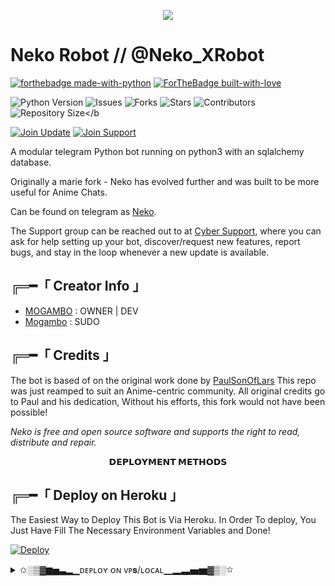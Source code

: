 
<!--- B A N N E R   I M A G E --->

<p align="center">
  <img src="https://telegra.ph/file/0c5e970fb45e4f59e49d2.jpg">
</p>

# Neko Robot // @Neko_XRobot


<!--- P Y T H O N   B A D G E --->

[![forthebadge made-with-python](http://ForTheBadge.com/images/badges/made-with-python.svg)](https://www.python.org/)
[![ForTheBadge built-with-love](http://ForTheBadge.com/images/badges/built-with-love.svg)](https://GitHub.com/Rachit-Pal/)</br>


<!--- G I T H U B   S T A T S   B A D G E --->

![Python Version](https://img.shields.io/badge/python-3.10-green?style=for-the-badge&logo=appveyor)
![Issues](https://img.shields.io/github/issues/MOGAMBO-XD/NekoRobot?style=for-the-badge&logo=appveyor)
![Forks](https://img.shields.io/github/forks/MOGAMBO-XD/NekoRobot?style=for-the-badge&logo=appveyor)
![Stars](https://img.shields.io/github/stars/MOGAMBO-XD/NekoRobot?style=for-the-badge&logo=appveyor)
![Contributors](https://img.shields.io/github/contributors/MOGAMBO-XD/NekoRobot?style=for-the-badge&logo=appveyor)
![Repository Size](https://img.shields.io/github/repo-size/MOGAMBO-XD/NekoRobot?style=for-the-badge&logo=appveyor)</b


<!--- T E L E G R A M   G R O U P   B A D G E --->

[![Join Update](https://img.shields.io/badge/Update%20Channel-StrawHat%20Updates-blur)](https://t.me/CybersupportGroup)
[![Join Support](https://img.shields.io/badge/Support%20Chat-StrawHat%20Team-red)](https://t.me/CyberMusicProject)


<!--- B O T   I N F O --->

A modular telegram Python bot running on python3 with an sqlalchemy database.

Originally a marie fork - Neko has evolved further and was built to be more useful for Anime Chats.

Can be found on telegram as [Neko](https://t.me/NekoXRobot).

The Support group can be reached out to at [Cyber Support](https://t.me/CyberMusicProject), where you can ask for help setting up your bot, discover/request new features, report bugs, and stay in the loop whenever a new update is available.



<!--- C R E D I T S   A N D   I N F O --->

## ╔═━「 Creator Info 」

+ [MOGAMBO](https://github.com/mogambo-Xd) : OWNER | DEV
+ [Mogambo](https://t.me/mogambo_odin) : SUDO



## ╔═━「 Credits 」
The bot is based of on the original work done by [PaulSonOfLars]()
This repo was just reamped to suit an Anime-centric community. All original credits go to Paul and his dedication, Without his efforts, this fork would not have been possible!


*Neko is free and open source software and supports the right to read, distribute and repair.*


<!--- D E P L O Y I N G --->
<p align="center">
<b>𝗗𝗘𝗣𝗟𝗢𝗬𝗠𝗘𝗡𝗧 𝗠𝗘𝗧𝗛𝗢𝗗𝗦</b>
</p>

## ╔═━「 Deploy on Heroku 」

The Easiest Way to Deploy This Bot is Via Heroku. In Order To deploy, You Just Have Fill The Necessary Environment Variables and Done!

[![Deploy](https://www.herokucdn.com/deploy/button.svg)](Soon)


<details>
    <summary>✩░▒▓▆▅▃▂▁ᴅᴇᴩʟᴏʏ ᴏɴ ᴠᴘ𝐬/ʟᴏᴄᴀʟ▁▂▃▅▆▓▒░✩</summary>
<h3 align="center">
    ─「 ᴅᴇᴩʟᴏʏ ᴏɴ ᴠᴘs/ʟᴏᴄᴀʟ 」─
</h3>

<details>
<summary><h3>
- <b> ᴠᴘs/ʟᴏᴄᴀʟ ᴅᴇᴘʟᴏʏᴍᴇɴᴛ ᴍᴇᴛʜᴏᴅ </b>
</h3></summary>

- Upgrade and Update by :
`sudo apt-get update && sudo apt-get upgrade -y`
- Install required packages by :
`sudo apt-get install python3-pip -y`
- Install pip by :
`sudo pip3 install -U pip`
- Clone the repository by :
`git clone https://github.com/MOGAMBO-XD/NekoRobot && cd NekoRobot`
- Install/Upgrade setuptools by :
`pip3 install --upgrade pip setuptools`
- Install requirements by :
`pip3 install -U -r requirements.txt`
- Fill your variables in config by :
`vi NekoRobot/config.py`

Press `I` on the keyboard for editing config

Press `Ctrl+C` when you're done with editing config and `:wq` to save the config
- Install tmux to keep running your bot when you close the terminal by :
`sudo apt install tmux && tmux`
- Finally run the bot by :
`python3 -m NekoRobot`
- For getting out from tmux session

Press `Ctrl+b` and then `d`

</details>

<hr>
<br>

<!--- Neko Bot Stats --->   <!--- Get your own bot Stats from >> repobeats.axiom.co --->
![Alt](https://repobeats.axiom.co/api/embed/1332ca7df8b195184de435125fabc4677d51d1da.svg "Repobeats analytics image")

